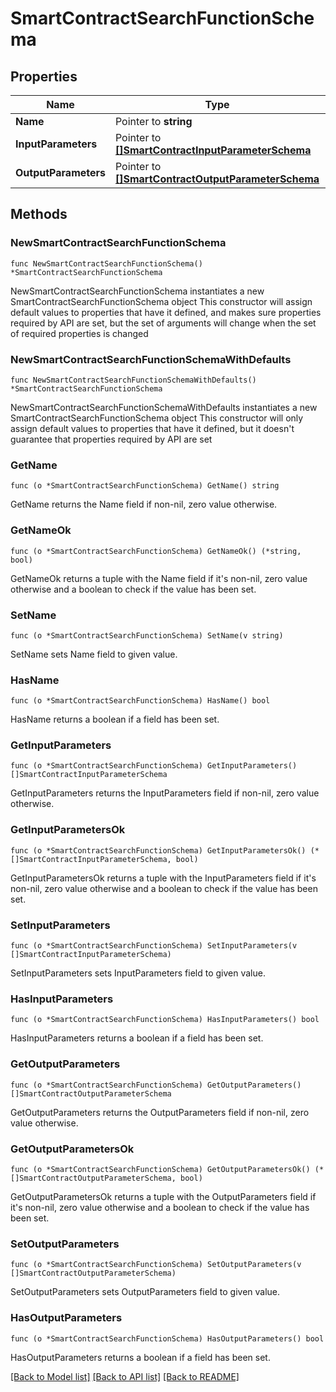 # SmartContractSearchFunctionSchema

## Properties

Name | Type | Description | Notes
------------ | ------------- | ------------- | -------------
**Name** | Pointer to **string** |  | [optional] 
**InputParameters** | Pointer to [**[]SmartContractInputParameterSchema**](SmartContractInputParameterSchema.md) |  | [optional] 
**OutputParameters** | Pointer to [**[]SmartContractOutputParameterSchema**](SmartContractOutputParameterSchema.md) |  | [optional] 

## Methods

### NewSmartContractSearchFunctionSchema

`func NewSmartContractSearchFunctionSchema() *SmartContractSearchFunctionSchema`

NewSmartContractSearchFunctionSchema instantiates a new SmartContractSearchFunctionSchema object
This constructor will assign default values to properties that have it defined,
and makes sure properties required by API are set, but the set of arguments
will change when the set of required properties is changed

### NewSmartContractSearchFunctionSchemaWithDefaults

`func NewSmartContractSearchFunctionSchemaWithDefaults() *SmartContractSearchFunctionSchema`

NewSmartContractSearchFunctionSchemaWithDefaults instantiates a new SmartContractSearchFunctionSchema object
This constructor will only assign default values to properties that have it defined,
but it doesn't guarantee that properties required by API are set

### GetName

`func (o *SmartContractSearchFunctionSchema) GetName() string`

GetName returns the Name field if non-nil, zero value otherwise.

### GetNameOk

`func (o *SmartContractSearchFunctionSchema) GetNameOk() (*string, bool)`

GetNameOk returns a tuple with the Name field if it's non-nil, zero value otherwise
and a boolean to check if the value has been set.

### SetName

`func (o *SmartContractSearchFunctionSchema) SetName(v string)`

SetName sets Name field to given value.

### HasName

`func (o *SmartContractSearchFunctionSchema) HasName() bool`

HasName returns a boolean if a field has been set.

### GetInputParameters

`func (o *SmartContractSearchFunctionSchema) GetInputParameters() []SmartContractInputParameterSchema`

GetInputParameters returns the InputParameters field if non-nil, zero value otherwise.

### GetInputParametersOk

`func (o *SmartContractSearchFunctionSchema) GetInputParametersOk() (*[]SmartContractInputParameterSchema, bool)`

GetInputParametersOk returns a tuple with the InputParameters field if it's non-nil, zero value otherwise
and a boolean to check if the value has been set.

### SetInputParameters

`func (o *SmartContractSearchFunctionSchema) SetInputParameters(v []SmartContractInputParameterSchema)`

SetInputParameters sets InputParameters field to given value.

### HasInputParameters

`func (o *SmartContractSearchFunctionSchema) HasInputParameters() bool`

HasInputParameters returns a boolean if a field has been set.

### GetOutputParameters

`func (o *SmartContractSearchFunctionSchema) GetOutputParameters() []SmartContractOutputParameterSchema`

GetOutputParameters returns the OutputParameters field if non-nil, zero value otherwise.

### GetOutputParametersOk

`func (o *SmartContractSearchFunctionSchema) GetOutputParametersOk() (*[]SmartContractOutputParameterSchema, bool)`

GetOutputParametersOk returns a tuple with the OutputParameters field if it's non-nil, zero value otherwise
and a boolean to check if the value has been set.

### SetOutputParameters

`func (o *SmartContractSearchFunctionSchema) SetOutputParameters(v []SmartContractOutputParameterSchema)`

SetOutputParameters sets OutputParameters field to given value.

### HasOutputParameters

`func (o *SmartContractSearchFunctionSchema) HasOutputParameters() bool`

HasOutputParameters returns a boolean if a field has been set.


[[Back to Model list]](../README.md#documentation-for-models) [[Back to API list]](../README.md#documentation-for-api-endpoints) [[Back to README]](../README.md)


